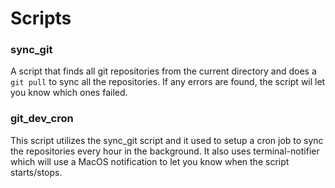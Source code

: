 # Scripts

### sync_git
A script that finds all git repositories from the current directory and does a `git pull` to sync all the repositories. If any errors are found, the script wil let you know which ones failed. 

### git_dev_cron
This script utilizes the sync_git script and it used to setup a cron job to sync the repositories every hour in the background. It also uses terminal-notifier which will use a MacOS notification to let you know when the script starts/stops. 
